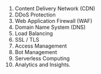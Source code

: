1. Content Delivery Network (CDN)
2. DDoS Protection
3. Web Application Firewall (WAF)
4. Domain Name System (DNS)
5. Load Balancing
6. SSL / TLS
7. Access Management
8. Bot Management
9. Serverless Computing 
10. Analytics and Insights.
